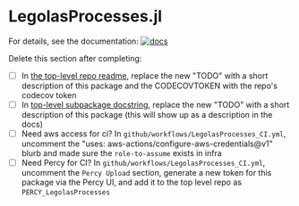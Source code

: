 # LegolasProcesses.jl

For details, see the documentation: [![docs](https://img.shields.io/badge/docs-dev-blue.svg)](https://beacon-biosignals.github.io/SleepLab.jl/LegolasProcesses/dev)

Delete this section after completing:
- [ ] In [the top-level repo readme](../README.md), replace the new "TODO" with a short description of this package and the CODECOVTOKEN with the repo's codecov token
- [ ] In [top-level subpackage docstring](src/LegolasProcesses.jl), replace the new "TODO" with a short description of this package (this will show up as a description in the docs)
- [ ] Need aws access for ci? In `github/workflows/LegolasProcesses_CI.yml`, uncomment the "uses: aws-actions/configure-aws-credentials@v1" blurb and made sure the `role-to-assume` exists in infra
- [ ] Need Percy for CI? In `github/workflows/LegolasProcesses_CI.yml`, uncomment the `Percy Upload` section, generate a new token for this package via the Percy UI, and add it to the top level repo as `PERCY_LegolasProcesses`
